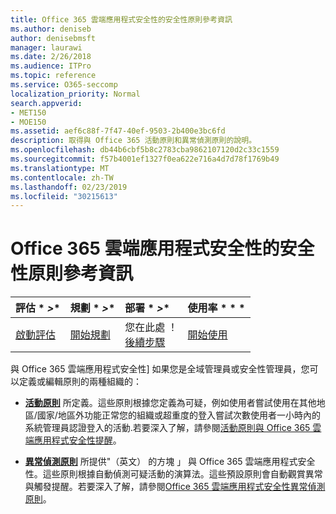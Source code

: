 ```yaml
---
title: Office 365 雲端應用程式安全性的安全性原則參考資訊
ms.author: deniseb
author: denisebmsft
manager: laurawi
ms.date: 2/26/2018
ms.audience: ITPro
ms.topic: reference
ms.service: O365-seccomp
localization_priority: Normal
search.appverid:
- MET150
- MOE150
ms.assetid: aef6c88f-7f47-40ef-9503-2b400e3bc6fd
description: 取得與 Office 365 活動原則和異常偵測原則的說明。
ms.openlocfilehash: db44b6cbf5b8c2783cba9862107120d2c33c1559
ms.sourcegitcommit: f57b4001ef1327f0ea622e716a4d7d78f1769b49
ms.translationtype: MT
ms.contentlocale: zh-TW
ms.lasthandoff: 02/23/2019
ms.locfileid: "30215613"
---
```

# <a name="security-policy-reference-information-for-office-365-cloud-app-security"></a>Office 365 雲端應用程式安全性的安全性原則參考資訊
  
|評估 * *\>**|規劃 * *\>**|部署 * *\>**|使用率 * * *|
|:-----|:-----|:-----|:-----|
|[啟動評估](office-365-cas-overview.md) <br/> |[開始規劃](get-ready-for-office-365-cas.md) <br/> |您在此處 ！  <br/> [後續步驟](review-office-365-cas-alerts.md) <br/> |[開始使用](utilization-activities-for-ocas.md) <br/> |
   
與 Office 365 雲端應用程式安全性] 如果您是全域管理員或安全性管理員，您可以定義或編輯原則的兩種組織的：
  
- **[活動原則](activity-policies-and-alerts.md)** 所定義。這些原則根據您定義為可疑，例如使用者嘗試使用在其他地區/國家/地區外功能正常您的組織或超重度的登入嘗試次數使用者一小時內的系統管理員認證登入的活動.若要深入了解，請參閱[活動原則與 Office 365 雲端應用程式安全性提醒](activity-policies-and-alerts.md)。
    
- **[異常偵測原則](anomaly-detection-policies-in-ocas.md)** 所提供"（英文） 的方塊 」 與 Office 365 雲端應用程式安全性。這些原則根據自動偵測可疑活動的演算法。這些預設原則會自動觀賞異常與觸發提醒。若要深入了解，請參閱[Office 365 雲端應用程式安全性異常偵測原則](anomaly-detection-policies-in-ocas.md)。
    

